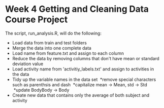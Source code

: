 #  Week 4 Getting and Cleaning Data Course Project

The script, run_analysis.R, will do the following:
* Load data from train and test folders
* Merge the data into one complete data
* Load name from feature.txt and assign to each column
* Reduce the data by removing columns that don't have mean or standard deviation value
* Load activity name from 'activitiy_labels.txt' and assign to activities in the data
* Tidy up the variable names in the data set
  *remove special characters such as parenthsis and dash
  *capitalize mean -> Mean, std -> Std
  *update BodyBody -> Body
* Create new data that contains only the average of both subject and activity

